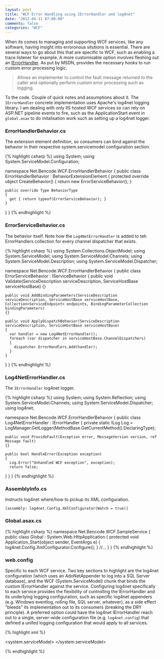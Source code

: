 ```yaml
---
layout: post
title: "WCF Error Handling using IErrorHandler and log4net"
date: "2012-04-11 07:00:00"
comments: false
categories: "WCF"
---
```


When its comes to managing and supporting WCF services, like any software, having insight into erroronous situtions is essential. There are several ways to go about this that are specific to WCF, such as enabling a trace listener for example. A more customisable option involves fleshing out an [IErrorHandler](http://msdn.microsoft.com/en-us/library/system.servicemodel.dispatcher.ierrorhandler.aspx). As put by MSDN, provides the necessary hooks to run custom error processing logic.

> Allows an implementer to control the fault message returned to the caller and optionally perform custom error processing such as logging.

To the code. Couple of quick notes and assumptions about it. The `IErrorHandler` concrete implementation uses Apache's log4net logging library. I am dealing with only IIS hosted WCF services so can rely on ASP.NET pipeline events to fire, such as the ApplicationStart event in `global.asax` to do initalisation work such as setting up a log4net logger.

### ErrorHandlerBehavior.cs ###
The extension element definition, so consumers can bind against the behavior in their respective system.servicemodel configuration section.

{% highlight csharp %}
using System;
using System.ServiceModel.Configuration;

namespace Net.Bencode.WCF.ErrorHandlerBehavior
{
  public class ErrorHandlerBehavior : BehaviorExtensionElement
  {
    protected override object CreateBehavior()
    {
      return new ErrorServiceBehavior();
    }

    public override Type BehaviorType
    {
      get { return typeof(ErrorServiceBehavior); }
    }
  }
}
{% endhighlight %}



### ErrorServiceBehavior.cs ###

The behavior itself. Note how the `Log4NetErrorHandler` is added to teh ErrorHandlers collection for every channel dispatcher that exists.

{% highlight csharp %}
using System.Collections.ObjectModel;
using System.ServiceModel;
using System.ServiceModel.Channels;
using System.ServiceModel.Description;
using System.ServiceModel.Dispatcher;

namespace Net.Bencode.WCF.ErrorHandlerBehavior
{
  public class ErrorServiceBehavior : IServiceBehavior
  {
    public void Validate(ServiceDescription serviceDescription, ServiceHostBase serviceHostBase)
    {}

    public void AddBindingParameters(ServiceDescription serviceDescription, ServiceHostBase serviceHostBase, Collection<ServiceEndpoint> endpoints, BindingParameterCollection bindingParameters)
    {}

    public void ApplyDispatchBehavior(ServiceDescription serviceDescription, ServiceHostBase serviceHostBase)
    {
      var handler = new Log4NetErrorHandler();
      foreach (var dispatcher in serviceHostBase.ChannelDispatchers)
      {
        dispatcher.ErrorHandlers.Add(handler);
      }
    }
  }
}
{% endhighlight %}


### Log4NetErrorHandler.cs ###

The `IErrorHandler` log4net logger.

{% highlight csharp %}
using System;
using System.Reflection;
using System.ServiceModel.Channels;
using System.ServiceModel.Dispatcher;
using log4net;

namespace Net.Bencode.WCF.ErrorHandlerBehavior
{
  public class Log4NetErrorHandler : IErrorHandler
  {
    private static ILog Log = LogManager.GetLogger(MethodBase.GetCurrentMethod().DeclaringType);

    public void ProvideFault(Exception error, MessageVersion version, ref Message fault)
    {}

    public bool HandleError(Exception exception)
    {
      Log.Error("Unhandled WCF exception", exception);
      return false;
   }
  }
}
{% endhighlight %}


### AssemblyInfo.cs ###

Instructs log4net where/how to pickup its XML configuration.

    [assembly: log4net.Config.XmlConfigurator(Watch = true)]



### Global.asax.cs ###

{% highlight csharp %}
 namespace Net.Bencode.WCF.SampleService
 {
   public class Global : System.Web.HttpApplication
   {
     protected void Application_Start(object sender, EventArgs e)
     {
       log4net.Config.XmlConfigurator.Configure();
     }
     //...
   }
 }
{% endhighlight %}


### web.config ###
Specific to each WCF service. Two key sections to highlight are the log4net configuration (which uses an AdoNetAppender to log into a SQL Server database), and the WCF (System.ServiceModel) chunk that binds the custom IErrorHandler against the service. Configuring log4net specifically to each service provides the flexibility of controlling the IErrorHandler and its underlying logging configuration, such as specific log4net appenders (e.g. Windows eventlog, rolling file, SQL server, whatever), as a side effect "bleeds" its implementation out to its consumers (breaking the DRY principle). A preferred option could have the log4net IErrorHandler reach out to a single, server-wide configuration file (e.g. `log4net.config`) that defined a unifed logging configuration that would apply to all services.


{% highlight xml %}
<?xml version="1.0"?>
<configuration>
  <configSections>
    <section name="log4net" type="log4net.Config.Log4NetConfigurationSectionHandler, log4net" />
  </configSections>

  <system.serviceModel>
    <extensions>
      <behaviorExtensions>
        <add name="errorHandler" type="Net.Bencode.WCF.ErrorServiceBehavior.ErrorHandlerBehavior, ErrorHandlerBehavior, Version=1.0.0.0, Culture=neutral, PublicKeyToken=129fadf0a03f506f" />
      </behaviorExtensions>
    </extensions>
    <behaviors>
      <serviceBehaviors>
        <behavior name="">
          <serviceMetadata httpGetEnabled="true" />
          <serviceDebug includeExceptionDetailInFaults="true" />
          <errorHandler />
        </behavior>
      </serviceBehaviors>
   </behaviors>
    <serviceHostingEnvironment multipleSiteBindingsEnabled="true" />
  </system.serviceModel>

  <log4net>
    <appender name="AdoNetAppender" type="log4net.Appender.AdoNetAppender">
      <bufferSize value="100" />
      <connectionType value="System.Data.SqlClient.SqlConnection, System.Data, Version=1.0.3300.0, Culture=neutral, PublicKeyToken=b77a5c561934e089" />
      <connectionString value="data source=.;initial catalog=LogDb;integrated security=true;persist security info=True;" />
      <commandText value="INSERT INTO Log ([Date],[Thread],[Level],[Logger],[Message],[Exception]) VALUES (@log_date, @thread, @log_level, @logger, @message, @exception)" />
      <parameter>
      <parameterName value="@log_date" />
      <dbType value="DateTime" />
      <layout type="log4net.Layout.RawTimeStampLayout" />
      </parameter>
      <parameter>
      <parameterName value="@thread" />
      <dbType value="String" />
      <size value="255" />
      <layout type="log4net.Layout.PatternLayout">
        <conversionPattern value="%thread" />
      </layout>
      </parameter>
      <parameter>
      <parameterName value="@log_level" />
      <dbType value="String" />
      <size value="50" />
      <layout type="log4net.Layout.PatternLayout">
        <conversionPattern value="%level" />
      </layout>
      </parameter>
      <parameter>
      <parameterName value="@logger" />
      <dbType value="String" />
      <size value="255" />
      <layout type="log4net.Layout.PatternLayout">
        <conversionPattern value="%logger" />
      </layout>
      </parameter>
      <parameter>
      <parameterName value="@message" />
      <dbType value="String" />
      <size value="4000" />
      <layout type="log4net.Layout.PatternLayout">
        <conversionPattern value="%message" />
      </layout>
      </parameter>
      <parameter>
      <parameterName value="@exception" />
      <dbType value="String" />
      <size value="2000" />
      <layout type="log4net.Layout.ExceptionLayout" />
      </parameter>
    </appender>
    <root>
      <!-- OFF, FATAL, ERROR, WARN, DEBUG, INFO, ALL -->
      <level value="ALL" />
      <appender-ref ref="AdoNetAppender" />
    </root>
  </log4net>
</configuration>
{% endhighlight %}
